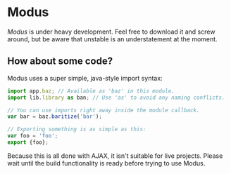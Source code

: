 Modus
=====

*Modus* is under heavy development. Feel free to download it and screw around, but be aware that
unstable is an understatement at the moment.

How about some code?
--------------------
Modus uses a super simple, java-style import syntax:

```JavaScript
import app.baz; // Available as 'baz' in this module.
import lib.library as ban; // Use 'as' to avoid any naming conflicts.

// You can use imports right away inside the module callback.
var bar = baz.baritize('bar');

// Exporting something is as simple as this:
var foo = 'foo';
export {foo};
```

Because this is all done with AJAX, it isn't suitable for live projects.
Please wait until the build functionality is ready before trying
to use Modus.